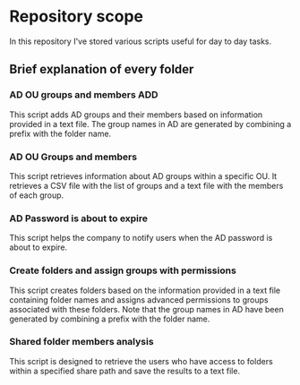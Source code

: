 # Repository scope
In this repository I've stored various scripts useful for day to day tasks.

## Brief explanation of every folder
### AD OU groups and members ADD
This script adds AD groups and their members based on information provided in a text file. The group names in AD are generated by combining a prefix with the folder name.
### AD OU Groups and members
This script retrieves information about AD groups within a specific OU. It retrieves a CSV file with the list of groups and a text file with the members of each group.
### AD Password is about to expire
This script helps the company to notify users when the AD password is about to expire.
### Create folders and assign groups with permissions
This script creates folders based on the information provided in a text file containing folder names and assigns advanced permissions to groups associated with these folders. Note that the group names in AD have been generated by combining a prefix with the folder name.
### Shared folder members analysis
This script is designed to retrieve the users who have access to folders within a specified share path and save the results to a text file.